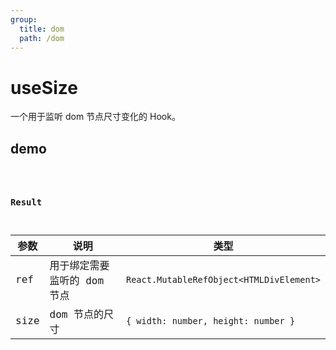 ```yaml
---
group:
  title: dom
  path: /dom
---
```


# useSize

一个用于监听 dom 节点尺寸变化的 Hook。

## demo

<code src="./Demo/index.tsx"/>

### Result

| **参数** | **说明**                    | **类型**                                 |
| -------- | --------------------------- | ---------------------------------------- |
| ref      | 用于绑定需要监听的 dom 节点 | `React.MutableRefObject<HTMLDivElement>` |
| size     | dom 节点的尺寸              | `{ width: number, height: number }`      |

###
